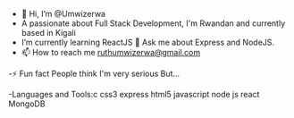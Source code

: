 - 👋 Hi, I’m @Umwizerwa
- A passionate about Full Stack Development, I'm Rwandan and currently based in Kigali
- I’m currently learning ReactJS
💬 Ask me about Express and NodeJS.
- 📫 How to reach me ruthumwizerwa@gmail.com
  
-⚡ Fun fact People think I'm very serious But...

-Languages and Tools:c css3 express html5 javascript  node js react MongoDB

<!---
Umwizer/Umwizer is a ✨ special ✨ repository because its `README.md` (this file) appears on your GitHub profile.
You can click the Preview link to take a look at your changes.
--->

